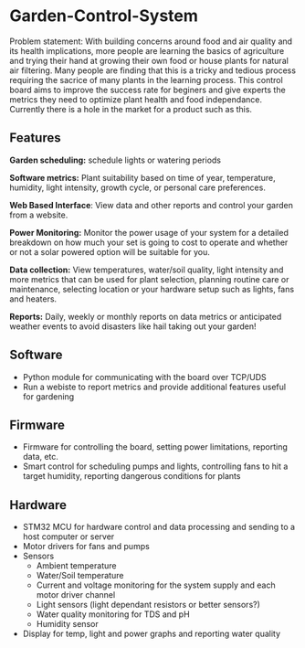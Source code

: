 # Garden-Control-System
Problem statement: With building concerns around food and air quality and its health implications, more people are learning the basics of agriculture and trying their hand at growing their own food or house plants for natural air filtering. Many people are finding that this is a tricky and tedious process requiring the sacrice of many plants in the learning process. This control board aims to improve the success rate for beginers and give experts the metrics they need to optimize plant health and food independance. Currently there is a hole in the market for a product such as this.  

## Features
**Garden scheduling:** schedule lights or watering periods

**Software metrics:** Plant suitability based on time of year, temperature, humidity, light intensity, growth cycle, or personal care preferences.

**Web Based Interface**: View data and other reports and control your garden from a website.

**Power Monitoring:** Monitor the power usage of your system for a detailed breakdown on how much your set is going to cost to operate and whether or not a solar powered option will be suitable for you.

**Data collection:** View temperatures, water/soil quality, light intensity and more metrics that can be used for plant selection, planning routine care or maintenance, selecting location or your hardware setup such as lights, fans and heaters.

**Reports:** Daily, weekly or monthly reports on data metrics or anticipated weather events to avoid disasters like hail taking out your garden!

## Software
- Python module for communicating with the board over TCP/UDS
- Run a webiste to report metrics and provide additional features useful for gardening

## Firmware
- Firmware for controlling the board, setting power limitations, reporting data, etc.
- Smart control for scheduling pumps and lights, controlling fans to hit a target humidity, reporting dangerous conditions for plants 
## Hardware
- STM32 MCU for hardware control and data processing and sending to a host computer or server
- Motor drivers for fans and pumps 
- Sensors
  - Ambient temperature
  - Water/Soil temperature
  - Current and voltage monitoring for the system supply and each motor driver channel
  - Light sensors (light dependant resistors or better sensors?)
  - Water quality monitoring for TDS and pH
  - Humidity sensor
- Display for temp, light and power graphs and reporting water quality 